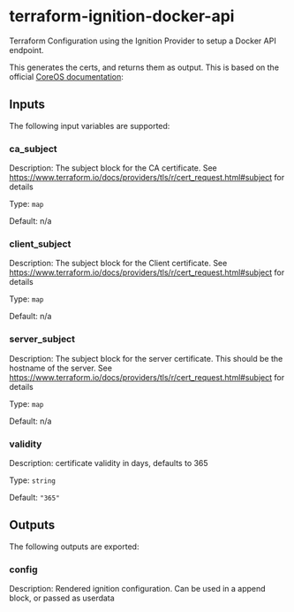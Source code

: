# terraform-ignition-docker-api

Terraform Configuration using the Ignition Provider to setup a Docker API endpoint.

This generates the certs, and returns them as output. This is based on the official
[CoreOS documentation][docs]:

[docs]: https://coreos.com/os/docs/latest/customizing-docker.html#enable-the-remote-api-with-tls-authentication

## Inputs

The following input variables are supported:

### ca\_subject

Description: The subject block for the CA certificate. See https://www.terraform.io/docs/providers/tls/r/cert_request.html#subject for details

Type: `map`

Default: n/a

### client\_subject

Description: The subject block for the Client certificate. See https://www.terraform.io/docs/providers/tls/r/cert_request.html#subject for details

Type: `map`

Default: n/a

### server\_subject

Description: The subject block for the server certificate. This should be the hostname of the server. See https://www.terraform.io/docs/providers/tls/r/cert_request.html#subject for details

Type: `map`

Default: n/a

### validity

Description: certificate validity in days, defaults to 365

Type: `string`

Default: `"365"`

## Outputs

The following outputs are exported:

### config

Description: Rendered ignition configuration. Can be used in a append block, or passed as userdata
